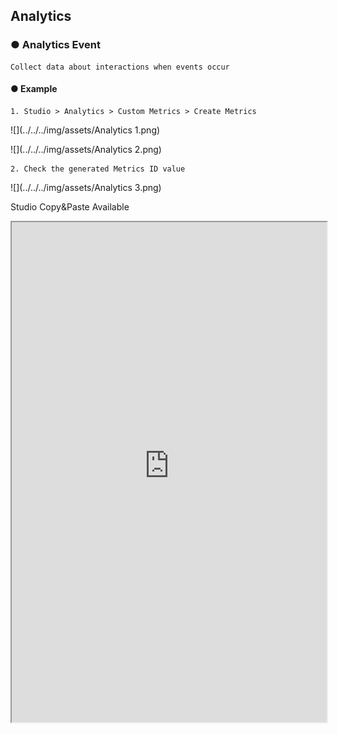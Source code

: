 ## Analytics

### ● Analytics Event

    Collect data about interactions when events occur

#### ● Example

    1. Studio > Analytics > Custom Metrics > Create Metrics

![](../../../img/assets/Analytics 1.png)

![](../../../img/assets/Analytics 2.png)

    2. Check the generated Metrics ID value

![](../../../img/assets/Analytics 3.png)

<p class='comment'>Studio Copy&Paste Available</p>
<iframe
    src="https://d1sxhpvag16wqc.cloudfront.net/v3.1.0/analytics/analytics"
    width="100%"
    height="800px"
    allow=""
    sandbox="allow-scripts allow-same-origin" />
<div class="display-pdf">
    <p><img src="../../img/assets/analytics_example_1.png" alt="" /></p>
    <p><img src="../../img/assets/analytics_example_2.png" alt="" /></p>
</div>

    3. Type "aaa" to count Trigger Metrics > test Channel > visit Menu > "call" Action +1

![](../../../img/assets/Analytics 4.png)

    Metrics > "Channel" Level

![](../../../img/assets/Analytics 5.png)

    Metrics > Channel > "Menu" Level

![](../../../img/assets/Analytics 6.png)

    Metrics > Channel > Menu > Action Level > "call"

![](../../../img/assets/Analytics 7.png)

    Metrics > Channel > Menu > Action Level > "visit"

![](../../../img/assets/Analytics 8.png)

    4. Type "bbb" to count Trigger Metrics > test Channel > visit Menu > "call" Action -1

![](../../../img/assets/Analytics 9.png)

    Metrics > "Channel" Level

![](../../../img/assets/Analytics 10.png)

    Metrics > Channel > "Menu" Level

![](../../../img/assets/Analytics 11.png)

    Metrics > Channel > Menu > Action Level > "call"

![](../../../img/assets/Analytics 12.png)

    Metrics > Channel > Menu > Action Level > "visit"

![](../../../img/assets/Analytics 13.png)
